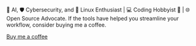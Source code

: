 🤖 AI, 🛡️ Cybersecurity, and 🐧 Linux Enthusiast | 💻 Coding Hobbyist 🚀 | 🌐 Open Source Advocate. If the tools have helped you streamline your workflow, consider buying me a coffee.

[Buy me a coffee](https://www.buymeacoffee.com/markbradley)
